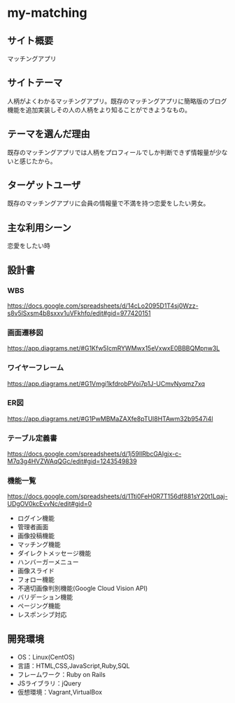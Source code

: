# my-matching

## サイト概要
マッチングアプリ

## サイトテーマ
人柄がよくわかるマッチングアプリ。既存のマッチングアプリに簡略版のブログ機能を追加実装しその人の人柄をより知ることができようなもの。

## テーマを選んだ理由
既存のマッチングアプリでは人柄をプロフィールでしか判断できず情報量が少ないと感じたから。

## ターゲットユーザ
既存のマッチングアプリに会員の情報量で不満を持つ恋愛をしたい男女。

## 主な利用シーン
恋愛をしたい時

## 設計書
### WBS
https://docs.google.com/spreadsheets/d/14cLo2095D1T4sj0Wzz-s8v5lSxsm4b8sxxv1uVFkhfo/edit#gid=977420151
### 画面遷移図
https://app.diagrams.net/#G1Kfw5IcmRYWMwx15eVxwxE0BBBQMpnw3L
### ワイヤーフレーム
https://app.diagrams.net/#G1Vmgi1kfdrobPVoi7p1J-UCmvNyqmz7xq
### ER図
https://app.diagrams.net/#G1PwMBMaZAXfe8pTUl8HTAwm32b9547i4l
### テーブル定義書
https://docs.google.com/spreadsheets/d/1j59IlRbcGAIgjx-c-M7q3g4HVZWAqQGc/edit#gid=1243549839

### 機能一覧
https://docs.google.com/spreadsheets/d/1Tti0FeH0R7T156df881sY20t1Lqaj-UDgOV0kcEvvNc/edit#gid=0

- ログイン機能
- 管理者画面
- 画像投稿機能
- マッチング機能
- ダイレクトメッセージ機能
- ハンバーガーメニュー
- 画像スライド
- フォロー機能
- 不適切画像判別機能(Google Cloud Vision API)
- バリデーション機能
- ページング機能
- レスポンシブ対応
## 開発環境
* OS：Linux(CentOS)
* 言語：HTML,CSS,JavaScript,Ruby,SQL
* フレームワーク：Ruby on Rails
* JSライブラリ：jQuery
* 仮想環境：Vagrant,VirtualBox
